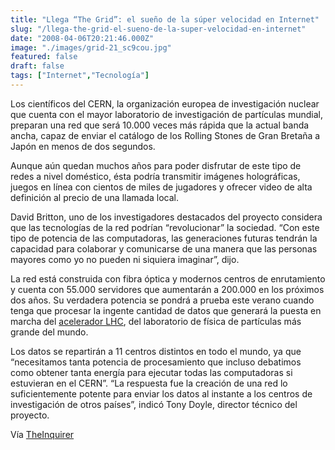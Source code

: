 ```yaml
---
title: "Llega “The Grid”: el sueño de la súper velocidad en Internet"
slug: "/llega-the-grid-el-sueno-de-la-super-velocidad-en-internet"
date: "2008-04-06T20:21:46.000Z"
image: "./images/grid-21_sc9cou.jpg"
featured: false
draft: false
tags: ["Internet","Tecnología"]
---
```



Los científicos del CERN, la organización europea de investigación nuclear que cuenta con el mayor laboratorio de investigación de partículas mundial, preparan una red que será 10.000 veces más rápida que la actual banda ancha, capaz de enviar el catálogo de los Rolling Stones de Gran Bretaña a Japón en menos de dos segundos.

Aunque aún quedan muchos años para poder disfrutar de este tipo de redes a nivel doméstico, ésta podría transmitir imágenes holográficas, juegos en línea con cientos de miles de jugadores y ofrecer video de alta definición al precio de una llamada local.

David Britton, uno de los investigadores destacados del proyecto considera que las tecnologías de la red podrían “revolucionar” la sociedad. “Con este tipo de potencia de las computadoras, las generaciones futuras tendrán la capacidad para colaborar y comunicarse de una manera que las personas mayores como yo no pueden ni siquiera imaginar”, dijo.

La red está construida con fibra óptica y modernos centros de enrutamiento y cuenta con 55.000 servidores que aumentarán a 200.000 en los próximos dos años. Su verdadera potencia se pondrá a prueba este verano cuando tenga que procesar la ingente cantidad de datos que generará la puesta en marcha del [acelerador LHC](http://www.theinquirer.es/2008/03/02/completado_el_mayor_acelerador_de_particulas_del_mundo.html), del laboratorio de física de partículas más grande del mundo.

Los datos se repartirán a 11 centros distintos en todo el mundo, ya que “necesitamos tanta potencia de procesamiento que incluso debatimos como obtener tanta energía para ejecutar todas las computadoras si estuvieran en el CERN”. “La respuesta fue la creación de una red lo suficientemente potente para enviar los datos al instante a los centros de investigación de otros países”, indicó <span onmouseout="_tipoff()" onmouseover="_tipon(this)">Tony Doyle, director técnico del proyecto.</span>

Vía [TheInquirer](http://www.TheInquirer.es)




